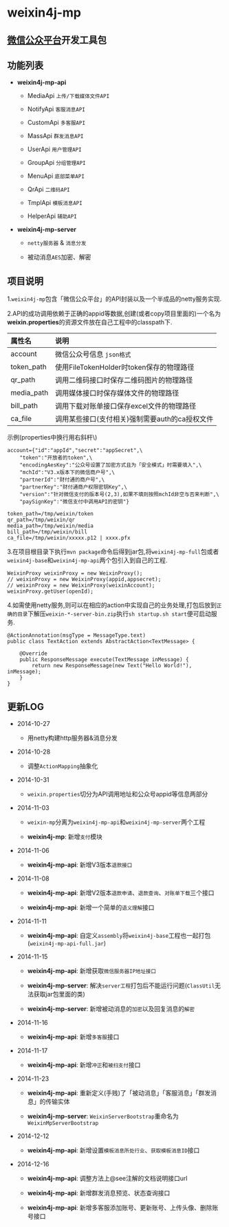 weixin4j-mp
===========

[微信公众平台](http://mp.weixin.qq.com/wiki)开发工具包
----------------------------------------------------

功能列表
-------
* **weixin4j-mp-api**

  + MediaApi `上传/下载媒体文件API`
	
  + NotifyApi `客服消息API`
  
  + CustomApi `多客服API`
	
  + MassApi `群发消息API`
	
  + UserApi `用户管理API`
	
  + GroupApi `分组管理API`
	
  + MenuApi `底部菜单API`
	
  + QrApi `二维码API`
	
  + TmplApi `模板消息API`
	
  + HelperApi `辅助API`

* **weixin4j-mp-server**

  + `netty服务器` & `消息分发`
  
  + 被动消息`AES`加密、解密

项目说明
-------
1.`weixin4j-mp`包含「微信公众平台」的API封装以及一个半成品的netty服务实现.

2.API的成功调用依赖于正确的appid等数据,创建(或者copy项目里面的)一个名为**weixin.properties**的资源文件放在自己工程中的classpath下.

| 属性名       |       说明      |
| :---------- | :-------------- |
| account     | 微信公众号信息 `json格式`  |
| token_path  | 使用FileTokenHolder时token保存的物理路径 |
| qr_path     | 调用二维码接口时保存二维码图片的物理路径 |
| media_path  | 调用媒体接口时保存媒体文件的物理路径 |
| bill_path   | 调用下载对账单接口保存excel文件的物理路径 |
| ca_file     | 调用某些接口(支付相关)强制需要auth的ca授权文件 |

示例(properties中换行用右斜杆\\)

	account={"id":"appId","secret":"appSecret",\
		"token":"开放者的token",\
		"encodingAesKey":"公众号设置了加密方式且为「安全模式」时需要填入",\
		"mchId":"V3.x版本下的微信商户号",\
		"partnerId":"财付通的商户号",\
		"partnerKey":"财付通商户权限密钥Key",\
		"version":"针对微信支付的版本号(2,3),如果不填则按照mchId非空与否来判断",\
		"paySignKey":"微信支付中调用API的密钥"}
	
	token_path=/tmp/weixin/token
	qr_path=/tmp/weixin/qr
	media_path=/tmp/weixin/media
	bill_path=/tmp/weixin/bill
	ca_file=/tmp/weixin/xxxxx.p12 | xxxx.pfx

3.在项目根目录下执行`mvn package`命令后得到jar包,将`weixin4j-mp-full`包或者`weixin4j-base`和`weixin4j-mp-api`两个包引入到自己的工程.

    WeixinProxy weixinProxy = new WeixinProxy();
    // weixinProxy = new WeixinProxy(appid,appsecret);
    // weixinProxy = new WeixinProxy(weixinAccount);
    weixinProxy.getUser(openId);

4.如需使用netty服务,则可以在相应的action中实现自己的业务处理,打包后放到`正确的目录`下解压`weixin-*-server-bin.zip`执行`sh startup.sh start`便可启动服务.

	@ActionAnnotation(msgType = MessageType.text)
	public class TextAction extends AbstractAction<TextMessage> {
	
		@Override
		public ResponseMessage execute(TextMessage inMessage) {
			return new ResponseMessage(new Text("Hello World!"), inMessage);
		}
	}

更新LOG
-------
* 2014-10-27

  + 用netty构建http服务器&消息分发

* 2014-10-28
   
  + 调整`ActionMapping`抽象化
   
* 2014-10-31

  + `weixin.properties`切分为API调用地址和公众号appid等信息两部分
   
* 2014-11-03

  + `weixin-mp`分离为`weixin4j-mp-api`和`weixin4j-mp-server`两个工程
   
  + **weixin4j-mp**: 新增`支付`模块

* 2014-11-06
  
  + **weixin4j-mp-api**: 新增V3版本`退款接口`

* 2014-11-08
 
  + **weixin4j-mp-api**: 新增V2版本`退款申请`、`退款查询`、`对账单下载`三个接口
  
  + **weixin4j-mp-api**: 新增一个简单的`语义理解`接口

* 2014-11-11

  + **weixin4j-mp-api**: 自定义`assembly`将`weixin4j-base`工程也一起打包(`weixin4j-mp-api-full.jar`)
 
* 2014-11-15

  + **weixin4j-mp-api**: 新增获取`微信服务器IP地址接口`
  
  + **weixin4j-mp-server**: 解决`server工程`打包后不能运行问题(`ClassUtil`无法获取jar包里面的类)
  
  + **weixin4j-mp-server**: 新增被动消息的`加密`以及回复消息的`解密`
  
* 2014-11-16

  + **weixin4j-mp-api**: 新增`多客服`接口
  
* 2014-11-17

  + **weixin4j-mp-api**: 新增`冲正`和`被扫支付`接口
  
* 2014-11-23

  + **weixin4j-mp-api**: 重新定义(手贱)了「被动消息」「客服消息」「群发消息」的传输实体
  
  + **weixin4j-mp-server**: `WeixinServerBootstrap`重命名为`WeixinMpServerBootstrap`
  
* 2014-12-12

  + **weixin4j-mp-api**: 新增设置`模板消息所处行业`、`获取模板消息ID`接口
  
* 2014-12-16

  + **weixin4j-mp-api**: 调整方法上@see注解的文档说明接口url
  
  + **weixin4j-mp-api**: 新增群发消息预览、状态查询接口
  
  + **weixin4j-mp-api**: 新增多客服添加账号、更新账号、上传头像、删除账号接口